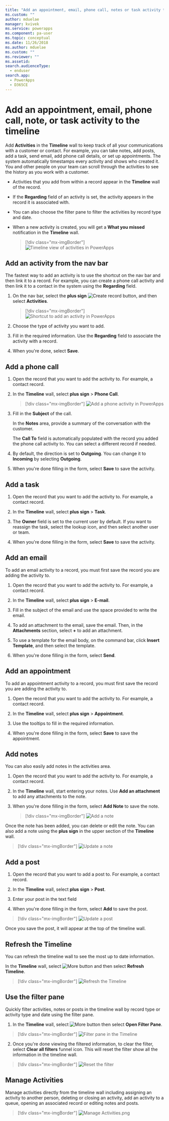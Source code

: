 ```yaml
---
title: "Add an appointment, email, phone call, notes or task activity to the Timeline in a Model-driven app| MicrosoftDocs"
ms.custom: ""
author: mduelae
manager: kvivek
ms.service: powerapps
ms.component: pa-user
ms.topic: conceptual
ms.date: 11/26/2018
ms.author: mduelae
ms.custom: ""
ms.reviewer: ""
ms.assetid: 
search.audienceType: 
  - enduser
search.app: 
  - PowerApps
  - D365CE
---
```

# Add an appointment, email, phone call, note, or task activity to the timeline 

Add **Activities** in the **Timeline** wall to keep track of all your communications with a customer or contact. For example, you can take notes, add posts, add a task, send email, add phone call details, or set up appointments. The system automatically timestamps every activity and shows who created it. You and other people on your team can scroll through the activities to see the history as you work with a customer. 

- Activities that you add from within a record appear in the **Timeline** wall of the record. 
- If the **Regarding** field of an activity is set, the activity appears in the record it is associated with. 
- You can also choose the filter pane to filter the activities by record type and date. 
- When a new activity is created, you will get a **What you missed** notification in the **Timeline** wall.

  > [!div class="mx-imgBorder"]
  > ![Timeline view of activities in PowerApps](media/TimelineViewOfActivity.png "Timeline view of activities in PowerApps")  
 
## Add an activity from the nav bar
 
The fastest way to add an activity is to use the shortcut on the nav bar and then link it to a record. For example, you can create a phone call activity and then link it to a contact in the system using the **Regarding** field.

1. On the nav bar, select the **plus sign** ![Create record button](media/create-record-button.png "Create record button"), and then select **Activities**. 

   > [!div class="mx-imgBorder"]
   > ![Shortcut to add an activity in PowerApps](media/QuickCreate.png "Shortcut to add an activity in PowerApps")  
 
2. Choose the type of activity you want to add.

3. Fill in the required information. Use the **Regarding** field to associate the activity with a record.

4. When you're done, select **Save**.

 
## Add a phone call  
  
1. Open the record that you want to add the activity to. For example, a contact record.
  
2. In the **Timeline** wall, select  **plus sign** > **Phone Call**. 


   > [!div class="mx-imgBorder"]
   > ![Add a phone activity in PowerApps](media/addphonecall.png "Add a phone activity in PowerApps")
  
3. Fill in the **Subject** of the call.

     In the **Notes** area, provide a summary of the conversation with the customer. 
  
     The **Call To** field is automatically populated with the record you added the phone call activity to. You can select a different record if needed.  
  
4. By default, the direction is set to **Outgoing**. You can change it to **Incoming** by selecting **Outgoing**. 
  
5. When you're done filling in the form, select **Save** to save the activity.  
  
## Add a task  
  
1. Open the record that you want to add the activity to. For example, a contact record.
  
2. In the **Timeline** wall, select  **plus sign** > **Task**.
  
3. The **Owner** field is set to the current user by default. If you want to reassign the task, select the lookup icon, and then select another user or team.  
  
4. When you're done filling in the form, select **Save** to save the activity. 
  
## Add an email  

To add an email activity to a record, you must first save the record you are adding the activity to.  
  
1. Open the record that you want to add the activity to. For example, a contact record.
  
2. In the **Timeline** wall, select  **plus sign** > **E-mail**. 

3. Fill in the subject of the email and use the space provided to write the email.
  
4. To add an attachment to the email, save the email. Then, in the **Attachments** section, select **+** to add an attachment.  
  
5. To use a template for the email body, on the command bar, click **Insert Template**, and then select the template.   
  
6. When you're done filling in the form, select **Send**. 
  
## Add an appointment  

To add an appointment activity to a record, you must first save the record you are adding the activity to.  
  
1. Open the record that you want to add the activity to. For example, a contact record.
  
2. In the **Timeline** wall, select  **plus sign** > **Appointment**.  
  
3. Use the tooltips to fill in the required information.
  
4. When you're done filling in the form, select **Save** to save the appointment.

## Add notes

You can also easily add notes in the activities area.
  
1. Open the record that you want to add the activity to. For example, a contact record.
  
2. In the **Timeline** wall, start entering your notes. Use **Add an attachment** to add any attachments to the note.

3. When you're done filling in the form, select **Add Note** to save the note.

   > [!div class="mx-imgBorder"]
   > ![Add a note](media/addnote.png "Add a note")

Once the note has been added, you can delete or edit the note. You can also add a note using the **plus sign** in the upper section of the **Timeline** wall.


> [!div class="mx-imgBorder"]
> ![Update a note](media/addnote2.png "Update a note")

## Add a post 

1. Open the record that you want to add a post to. For example, a contact record.

2. In the **Timeline** wall, select  **plus sign** > **Post**. 

3. Enter your post in the text field 

4. When you're done filling in the form, select **Add** to save the post.

> [!div class="mx-imgBorder"]
> ![Update a post](media/post.png "Add a post")
  
  Once you save the post, it will appear at the top of the timeline wall.
  
## Refresh the Timeline 

You can refresh the timeline wall to see the most up to date information.

In the **Timeline** wall, select ![More button ](media/MoreButton.png "More button") and then select **Refresh Timeline**.

> [!div class="mx-imgBorder"]
> ![Refresh the Timeline ](media/refresh.png "Refresh the Timeline")


## Use the filter pane

Quickly filter activities, notes or posts in the timeline wall by record type or activity type and date using the filter pane.

1. In the **Timeline** wall, select ![More button ](media/MoreButton.png "More button") then select **Open Filter Pane**.

> [!div class="mx-imgBorder"]
> ![Filter pane in the Timeline ](media/filterpane.png "Filter pane in the Timeline")

2. Once you're done viewing the filtered information, to clear the filter, select **Clear all filters** funnel icon. This will reset the filter show all the information in the timeline wall.

> [!div class="mx-imgBorder"]
> ![Reset the filter](media/resetfilter.png "Reset the filter")

## Manage Activities
Manage activities directly from the timeline wall including assigning an activity to another person, deleting or closing an activity, add an activity to a queue, opening an associated record or editing notes and posts.


> [!div class="mx-imgBorder"]
> ![Manage Activities.png](media/ManageActivities.png "ManageActivities.png")



